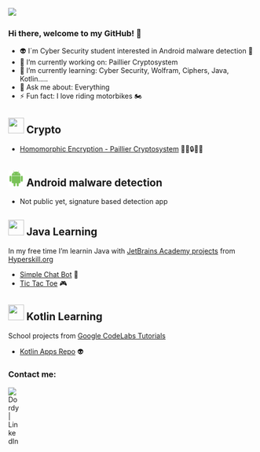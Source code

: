 <p align="left">
 <img src="https://user-images.githubusercontent.com/68067175/95767900-c776d600-0cb5-11eb-9e45-56f43da4db7e.jpg">
</p>

### Hi there, welcome to my GitHub! 👋

- 👽 I´m Cyber Security student interested in Android malware detection 💚
- 🔭 I’m currently working on: Paillier Cryptosystem
- 🌱 I’m currently learning: Cyber Security, Wolfram, Ciphers, Java, Kotlin.....
- 💬 Ask me about: Everything 
- ⚡ Fun fact: I love riding motorbikes 🏍️


## <img color="#3DDC84" height="32" width="32" src="https://ddo0fzhfvians.cloudfront.net/uploads/icons/png/17118845241558096223-512.png" /> Crypto


- [Homomorphic Encryption - Paillier Cryptosystem](https://github.com/Dordy175/Paillier-Cryptosystem-Dordy) 🔑🎰🔒🎰🔐

## <img color="#3DDC84" height="32" width="32" src="https://raw.githubusercontent.com/github/explore/80688e429a7d4ef2fca1e82350fe8e3517d3494d/topics/android/android.png" /> Android malware detection  


- Not public yet, signature based detection app

## <img color="#3DDC84" height="32" width="32" src="https://simpleicons.org/icons/jetbrains.svg" /> Java Learning  

 In my free time I’m learnin Java with [JetBrains Academy projects](https://www.jetbrains.com/academy/) from [Hyperskill.org](https://hyperskill.org/profile/58756634) 
- [Simple Chat Bot](https://github.com/Dordy175/Simple-Chatty-Bot) 🤖
- [Tic Tac Toe](https://github.com/Dordy175/Tic-Tac-Toe) 🎮

## <img color="#3DDC84" height="32" width="32" src="https://simpleicons.org/icons/kotlin.svg" /> Kotlin Learning  

School projects from  [Google CodeLabs Tutorials](https://codelabs.developers.google.com/)
- [Kotlin Apps Repo](https://github.com/Dordy175/MobileTechnologies) 👽


### Contact me: 

[<img align="left" alt="Dordy | LinkedIn" width="22px" src="https://cdn.jsdelivr.net/npm/simple-icons@v3/icons/linkedin.svg" />](https://www.linkedin.com/in/ladislav-dorot%C3%ADk-hello-world/)

<br />










<!--
**Dordy175/Dordy175** is a ✨ _special_ ✨ repository because its `README.md` (this file) appears on your GitHub profile.
### Languages and Tools:
Here are some ideas to get you started:

 

- 👯 I’m looking to collaborate on ...
- 🤔 I’m looking for help with ...

- 📫 How to reach me: ...
- 😄 Pronouns: ...
 
-->
